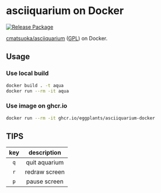 # asciiquarium on Docker

[![Release Package](https://github.com/eggplants/asciiquarium-docker/actions/workflows/release.yml/badge.svg)](https://github.com/eggplants/asciiquarium-docker/actions/workflows/release.yml)

[cmatsuoka/asciiquarium](https://github.com/cmatsuoka/asciiquarium) ([GPL](https://github.com/cmatsuoka/asciiquarium/blob/master/gpl.txt)) on Docker.

## Usage

### Use local build

```sh
docker build . -t aqua
docker run --rm -it aqua
```

### Use image on ghcr.io

```sh
docker run --rm -it ghcr.io/eggplants/asciiquarium-docker
```

## TIPS

| key | description    |
| :-: | :------------: |
| `q` | quit aquarium  |
| `r` | redraw screen  |
| `p` | pause screen   |
